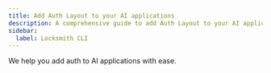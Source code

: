 ```yaml
---
title: Add Auth Layout to your AI applications
description: A comprehensive guide to add Auth Layout to your AI application.
sidebar:
  label: Locksmith CLI
---
```


We help you add auth to AI applications with ease.

